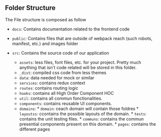 ## Folder Structure


The File structure is composed as follow

+ `docs`: Contains documentation related to the frontend code
+ `public`: Contains files that are outside of webpack reach (such robots, manifest, etc.) and images folder 
+ `src`: Contains the source code of our application

  * `assets`: less files, font files, etc. for your project. Pretty much anything that isn't code related will be stored in this folder.
  * `_dist`: compiled css code from less themes
  * `data`: data needed for mock or similar
  * `services`: contains redux context
  * `routes`: contains routing logic
  * `hooks`: contains all  High Order Component HOC
  * `util`: contains all  commun fonctionalities.
  * `components`: contains reusable UI components.
  * `domains`: 
          * `domain`: ceach domain will contain those foldres
                         * `layoutss`: ccontains the possible layouts of the domain.
                         * `tests`: contains the unit testing files. 
                         * `communs`: contains the commun presential components present on this domain.
                         * `pages`: contains the different pages 